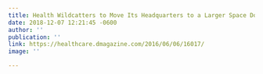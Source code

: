 ```yaml
---
title: Health Wildcatters to Move Its Headquarters to a Larger Space Downtown
date: 2018-12-07 12:21:45 -0600
author: ''
publication: ''
link: https://healthcare.dmagazine.com/2016/06/06/16017/
image: ''

---
```

